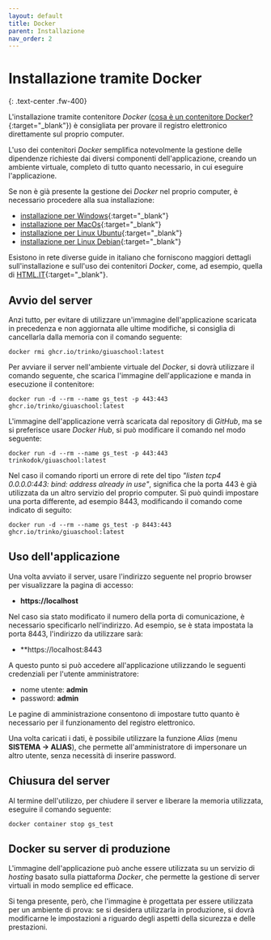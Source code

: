 ```yaml
---
layout: default
title: Docker
parent: Installazione
nav_order: 2
---
```


# Installazione tramite Docker
{: .text-center .fw-400}

L'installazione tramite contenitore *Docker* ([cosa è un contenitore Docker?](https://it.wikipedia.org/wiki/Docker){:target="_blank"})
è consigliata per provare il registro elettronico direttamente sul proprio computer.

L'uso dei contenitori *Docker* semplifica notevolmente la gestione delle dipendenze
richieste dai diversi componenti dell'applicazione, creando un ambiente virtuale,
completo di tutto quanto necessario, in cui eseguire l'applicazione.

Se non è già presente la gestione dei *Docker* nel proprio computer, è necessario procedere alla sua installazione:
  - [installazione per Windows](https://docs.docker.com/docker-for-windows/install/){:target="_blank"}
  - [installazione per MacOs](https://docs.docker.com/docker-for-mac/install/){:target="_blank"}
  - [installazione per Linux Ubuntu](https://docs.docker.com/engine/install/ubuntu/){:target="_blank"}
  - [installazione per Linux Debian](https://docs.docker.com/engine/install/debian/){:target="_blank"}

Esistono in rete diverse guide in italiano che forniscono maggiori dettagli sull'installazione e
sull'uso dei contenitori *Docker*, come, ad esempio, quella di [HTML.IT](https://www.html.it/guide/docker/){:target="_blank"}.


## Avvio del server

Anzi tutto, per evitare di utilizzare un'immagine dell'applicazione scaricata in precedenza e
non aggiornata alle ultime modifiche, si consiglia di cancellarla dalla memoria
con il comando seguente:
```
docker rmi ghcr.io/trinko/giuaschool:latest
```

Per avviare il server nell'ambiente virtuale del *Docker*,
si dovrà utilizzare il comando seguente, che scarica l'immagine dell'applicazione
e manda in esecuzione il contenitore:
```
docker run -d --rm --name gs_test -p 443:443 ghcr.io/trinko/giuaschool:latest
```

L'immagine dell'applicazione verrà scaricata dal repository di *GitHub*, ma se si preferisce
usare *Docker Hub*, si può modificare il comando nel modo seguente:
```
docker run -d --rm --name gs_test -p 443:443 trinkodok/giuaschool:latest
```

Nel caso il comando riporti un errore di rete del tipo
*"listen tcp4 0.0.0.0:443: bind: address already in use"*,
significa che la porta 443 è già utilizzata da un altro servizio del proprio computer.
Si può quindi impostare una porta differente, ad esempio 8443, modificando il comando come indicato di seguito:
```
docker run -d --rm --name gs_test -p 8443:443 ghcr.io/trinko/giuaschool:latest
```


## Uso dell'applicazione

Una volta avviato il server, usare l'indirizzo seguente nel proprio browser per visualizzare la pagina di accesso:
  - **https://localhost**

Nel caso sia stato modificato il numero della porta di comunicazione, è necessario specificarlo
nell'indirizzo.
Ad esempio, se è stata impostata la porta 8443, l'indirizzo da utilizzare sarà:
  - **https://localhost:8443

A questo punto si può accedere all'applicazione utilizzando le seguenti credenziali per l'utente amministratore:
  - nome utente: **admin**
  - password: **admin**

Le pagine di amministrazione consentono di impostare tutto quanto è necessario per il funzionamento del
registro elettronico.

Una volta caricati i dati, è possibile utilizzare la funzione *Alias* (menu **SISTEMA -> ALIAS**), che
permette all'amministratore di impersonare un altro utente, senza necessità di inserire password.


## Chiusura del server

Al termine dell'utilizzo, per chiudere il server e liberare la memoria utilizzata,
eseguire il comando seguente:
```
docker container stop gs_test
```


## Docker su server di produzione

L'immagine dell'applicazione può anche essere utilizzata su un servizio di *hosting* basato
sulla piattaforma *Docker*, che permette la gestione di server virtuali in modo semplice ed efficace.

Si tenga presente, però, che l'immagine è progettata per essere utilizzata per un ambiente di prova:
se si desidera utilizzarla in produzione, si dovrà modificarne le impostazioni a riguardo degli
aspetti della sicurezza e delle prestazioni.

